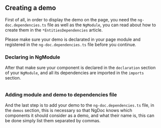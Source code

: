## Creating a demo

First of all, in order to display the demo on the page, you need the `ng-doc.dependencies.ts`
file as well as the `NgModule`, you can read about how to create them in the `*EntitiesDependencies`
article.

Please make sure your demo is declarated in your page module and registered in the `ng-doc.dependencies.ts` file
before you continue.


### Declaring in NgModule

After that make sure your component is declared in the `declaration` section of
your `NgModule`, and all its dependencies are imported in the `imports` section.

```typescript file="./ng-doc.module.ts" fileName="ng-doc.module.ts"

```

### Adding module and demo to dependencies file

And the last step is to add your demo to the `ng-doc.dependencies.ts` file, in the `demos` section,
this is necessary so that NgDoc knows which components it should consider as a demo, and what their
name is, this can be done simply list them separated by commas.

```typescript file="./ng-doc.dependencies.ts" fileName="ng-doc.dependencies.ts"

```
